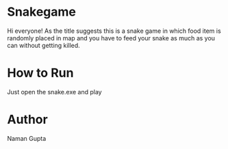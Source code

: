 # Snakegame
Hi everyone!
As the title suggests this is a snake game in which food item is randomly placed in map and you have to feed your snake as much as you can without getting killed.
# How to Run
Just open the snake.exe and play
# Author
Naman Gupta
